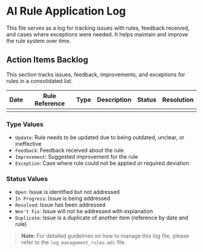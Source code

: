 # AI Rule Application Log

This file serves as a log for tracking issues with rules, feedback received, and cases where exceptions were needed. It helps maintain and improve the rule system over time.

## Action Items Backlog

This section tracks issues, feedback, improvements, and exceptions for rules in a consolidated list.

| Date | Rule Reference | Type | Description | Status | Resolution |
|------|----------------|------|-------------|--------|------------|
|||||||

### Type Values
- `Update`: Rule needs to be updated due to being outdated, unclear, or ineffective
- `Feedback`: Feedback received about the rule
- `Improvement`: Suggested improvement for the rule
- `Exception`: Case where rule could not be applied or required deviation

### Status Values
- `Open`: Issue is identified but not addressed
- `In Progress`: Issue is being addressed
- `Resolved`: Issue has been addressed
- `Won't Fix`: Issue will not be addressed with explanation
- `Duplicate`: Issue is a duplicate of another item (reference by date and rule)

> **Note**: For detailed guidelines on how to manage this log file, please refer to the `log_management_rules.mdc` file. 